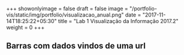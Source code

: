 +++ 
showonlyimage = false 
draft = false
image = "/portfolio-vis/static/img/portfolio/visualizacao_anual.png" 
date = "2017-11-14T18:25:22+05:30" 
title = "Lab 1 Visualização da Informação 2017.2" 
weight = 0 
+++

<script src="https://d3js.org/d3.v4.min.js"></script>

<div class="container">
    <div class="row">
      <h2>Barras com dados vindos de uma url</h2>
    </div>
    <div class="row mychart" id="chart">
    </div>
</div>

<style>
.mychart rect {
    fill: steelblue;
}

.mychart rect:hover {
    fill: goldenrod;
}

.mychart text {
    font: 12px sans-serif;
    text-anchor: left;
}
</style>

<script type="text/javascript">
    "use strict"

    function desenhaBarras(dados) {
       var alturaSVG = 400, larguraSVG = 900;
       var	margin = {top: 10, right: 20, bottom:30, left: 45}, // para descolar a vis das bordas do grafico
          larguraVis = larguraSVG - margin.left - margin.right,
          alturaVis = alturaSVG - margin.top - margin.bottom;

          var grafico = d3.select('#chart')
              .append('svg')
                .attr('height', alturaSVG)
                .attr('width', larguraSVG)
              .append('g')
                .attr('transform', `translate(${margin.left}, ${margin.right})`);


      /*
       * As escalas
       */
      var x = d3.scaleBand().domain(dados.map((dado) => dado.letra)).rangeRound([0, larguraVis]).padding(0.2);

      var y = d3.scaleLinear().domain([d3.max(dados.map((dado) => dado.valor)), 0]).rangeRound([0, alturaVis]);

      /*
       * As marcas
       */
      grafico.selectAll('g')
              .data(dados)
              .enter()
                .append('rect')
                  .attr('x', d => x(d.letra))   // usando a escala definida acima
                  .attr('width', x.bandwidth()) // largura da barra via escala
                  .attr('y', d => y(d.valor))
                  .attr('height', (d) => alturaVis - y(d.valor)); // de cabeca para baixo

      /*
       * Os eixos
       */
      grafico.append("g")
              .attr("class", "x axis")
              .attr("transform", "translate(0," + alturaVis + ")")
              .call(d3.axisBottom(x)); // magica do d3: gera eixo a partir da escala

      grafico.append('g')
              .attr('transform', 'translate(0,0)')
              .call(d3.axisLeft(y))  // gera eixo a partir da escala

      grafico.append("text")
        .attr("transform", "translate(-30," + (alturaVis + margin.top)/2 + ") rotate(-90)")
        .text("Frequencia");
    }

    d3.json('/portfolio-vis/static/data/boqueirao-por-mes.json', function(dados) {
      desenhaGrafico(dados);
    });
  </script>
